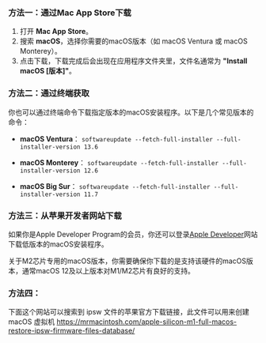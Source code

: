 　
### 方法一：通过Mac App Store下载

1. 打开 **Mac App Store**。
2. 搜索 **macOS**，选择你需要的macOS版本（如 macOS Ventura 或 macOS Monterey）。
3. 点击下载，下载完成后会出现在应用程序文件夹里，文件名通常为 **"Install macOS [版本]"**。

### 方法二：通过终端获取

你也可以通过终端命令下载指定版本的macOS安装程序。以下是几个常见版本的命令：

- **macOS Ventura**：
    `softwareupdate --fetch-full-installer --full-installer-version 13.6`
    
- **macOS Monterey**：
    `softwareupdate --fetch-full-installer --full-installer-version 12.6`
    
- **macOS Big Sur**：
    `softwareupdate --fetch-full-installer --full-installer-version 11.7`
    

### 方法三：从苹果开发者网站下载

如果你是Apple Developer Program的会员，你还可以登录[Apple Developer](https://developer.apple.com/download/more/)网站下载低版本的macOS安装程序。

关于M2芯片专用的macOS版本，你需要确保你下载的是支持该硬件的macOS版本，通常macOS 12及以上版本对M1/M2芯片有良好的支持。

### 方法四：

下面这个网站可以搜索到 ipsw 文件的苹果官方下载链接，此文件可以用来创建 macOS 虚拟机
https://mrmacintosh.com/apple-silicon-m1-full-macos-restore-ipsw-firmware-files-database/
